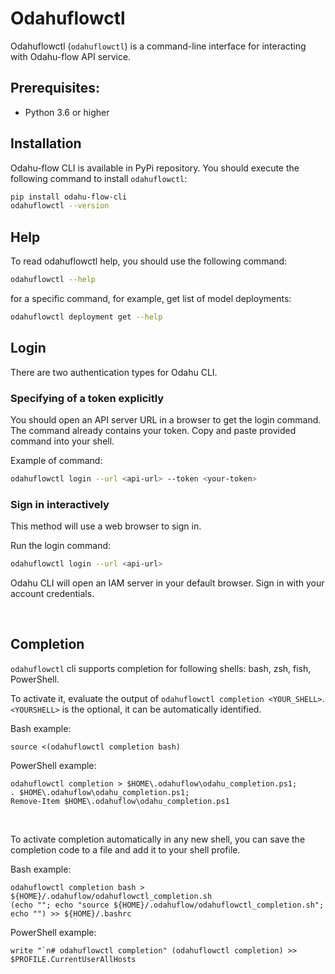 # Odahuflowctl

Odahuflowctl (`odahuflowctl`) is a command-line interface for interacting with Odahu-flow API service.

## Prerequisites:

-  Python 3.6 or higher

## Installation

Odahu-flow CLI is available in PyPi repository. You should execute the following command to install `odahuflowctl`:

```bash
pip install odahu-flow-cli
odahuflowctl --version
```

## Help

To read odahuflowctl help, you should use the following command:

```bash
odahuflowctl --help
```

for a specific command, for example, get list of model deployments:

```bash
odahuflowctl deployment get --help
```

## Login

There are two authentication types for Odahu CLI.

### Specifying of a token explicitly

You should open an API server URL in a browser to get the login command.
The command already contains your token.
Copy and paste provided command into your shell. 

Example of command:
```bash
odahuflowctl login --url <api-url> --token <your-token>
```

### Sign in interactively

This method will use a web browser to sign in. 

Run the login command:
```bash
odahuflowctl login --url <api-url>
```

Odahu CLI will open an IAM server in your default browser. Sign in with your account credentials.

<br>

## Completion

`odahuflowctl` cli supports completion for following shells: bash, zsh, fish, PowerShell.

To activate it, evaluate the output of `odahuflowctl completion <YOUR_SHELL>`.  
`<YOURSHELL>` is the optional, it can be automatically identified.

Bash example:
```shell script
source <(odahuflowctl completion bash)
```

PowerShell example: 
```shell script
odahuflowctl completion > $HOME\.odahuflow\odahu_completion.ps1;
. $HOME\.odahuflow\odahu_completion.ps1;
Remove-Item $HOME\.odahuflow\odahu_completion.ps1
```

<br>

To activate completion automatically in any new shell, you can save the completion code to a file 
and add it to your shell profile.

Bash example:
```shell script
odahuflowctl completion bash > ${HOME}/.odahuflow/odahuflowctl_completion.sh
(echo ""; echo "source ${HOME}/.odahuflow/odahuflowctl_completion.sh"; echo "") >> ${HOME}/.bashrc
```

PowerShell example: 
```shell script
write "`n# odahuflowctl completion" (odahuflowctl completion) >> $PROFILE.CurrentUserAllHosts
```